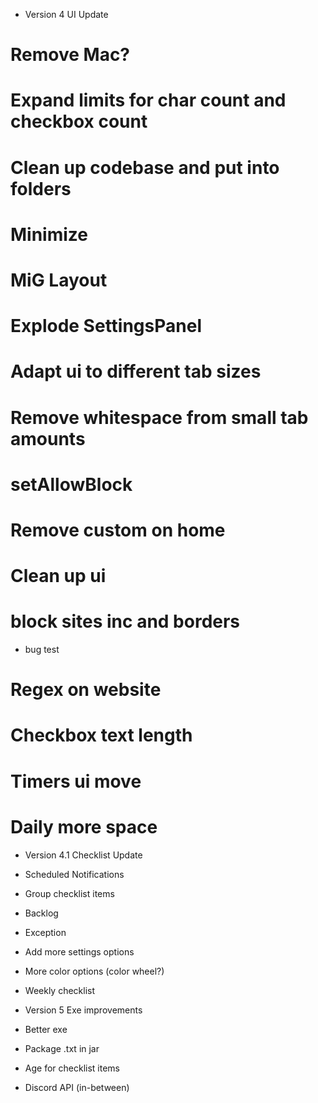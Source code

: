 - Version 4 UI Update
# Remove Mac?
# Expand limits for char count and checkbox count
# Clean up codebase and put into folders
# Minimize
# MiG Layout
# Explode SettingsPanel
# Adapt ui to different tab sizes
# Remove whitespace from small tab amounts
# setAllowBlock
# Remove custom on home
# Clean up ui
# block sites inc and borders
- bug test
# Regex on website
# Checkbox text length
# Timers ui move
# Daily more space

- Version 4.1 Checklist Update
- Scheduled Notifications
- Group checklist items
- Backlog
- Exception
- Add more settings options
- More color options (color wheel?)
- Weekly checklist

- Version 5 Exe improvements
- Better exe
- Package .txt in jar
- Age for checklist items
- Discord API (in-between)